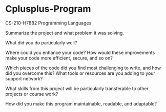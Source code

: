 # Cplusplus-Program
CS-210-H7882 Programming Languages

Summarize the project and what problem it was solving.

What did you do particularly well?

Where could you enhance your code? How would these improvements make your code more efficient, secure, and so on?

Which pieces of the code did you find most challenging to write, and how did you overcome this? What tools or resources are you adding to your support network?

What skills from this project will be particularly transferable to other projects or course work?

How did you make this program maintainable, readable, and adaptable?
